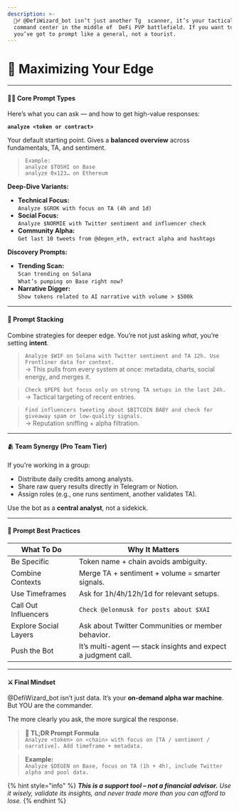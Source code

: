 ```yaml
---
description: >-
  🧙‍♂️ @DefiWizard_bot isn’t just another Tg  scanner, it’s your tactical
  command center in the middle of  DeFi PVP battlefield. If you want to win,
  you’ve got to prompt like a general, not a tourist.
---
```


# 🔮 Maximizing Your Edge

***

#### 🧙‍♂️ Core Prompt Types

Here’s what you can ask — and how to get high-value responses:

**`analyze <token or contract>`**

Your default starting point. Gives a **balanced overview** across fundamentals, TA, and sentiment.

> `Example:`\
> `analyze $TOSHI on Base`\
> `analyze 0x123… on Ethereum`

**Deep-Dive Variants:**

* **Technical Focus:**\
  `Analyze $GROK with focus on TA (4h and 1d)`
* **Social Focus:**\
  `Analyze $NORMIE with Twitter sentiment and influencer check`
* **Community Alpha:**\
  `Get last 10 tweets from @degen_eth, extract alpha and hashtags`

**Discovery Prompts:**

* **Trending Scan:**\
  `Scan trending on Solana`\
  `What’s pumping on Base right now?`
* **Narrative Digger:**\
  `Show tokens related to AI narrative with volume > $500k`

***

#### 🧩 Prompt Stacking

Combine strategies for deeper edge. You’re not just asking _what_, you’re setting **intent**.

> `Analyze $WIF on Solana with Twitter sentiment and TA 12h. Use Frontliner data for context.`\
> → This pulls from every system at once: metadata, charts, social energy, and merges it.

> `Check $PEPE but focus only on strong TA setups in the last 24h.`\
> → Tactical targeting of recent entries.

> `Find influencers tweeting about $BITCOIN BABY and check for giveaway spam or low-quality signals.`\
> → Reputation sniffing + alpha filtration.

***

#### 🫂 Team Synergy (Pro Team Tier)

If you're working in a group:

* Distribute daily credits among analysts.
* Share raw query results directly in Telegram or Notion.
* Assign roles (e.g., one runs sentiment, another validates TA).

Use the bot as a **central analyst**, not a sidekick.

***

#### 🧠 Prompt Best Practices

| What To Do            | Why It Matters                                                |
| --------------------- | ------------------------------------------------------------- |
| Be Specific           | Token name + chain avoids ambiguity.                          |
| Combine Contexts      | Merge TA + sentiment + volume = smarter signals.              |
| Use Timeframes        | Ask for 1h/4h/12h/1d for relevant setups.                     |
| Call Out Influencers  | `Check @elonmusk for posts about $XAI`                        |
| Explore Social Layers | Ask about Twitter Communities or member behavior.             |
| Push the Bot          | It’s multi-agent — stack insights and expect a judgment call. |

***

#### ⚔️ Final Mindset

@DefiWizard\_bot isn’t just data. It’s your **on-demand alpha war machine**. But YOU are the commander.

The more clearly you ask, the more surgical the response.

> **📌 TL;DR Prompt Formula**\
> `Analyze <token> on <chain> with focus on [TA / sentiment / narrative]. Add timeframe + metadata.`

> **Example:**\
> `Analyze $DEGEN on Base, focus on TA (1h + 4h), include Twitter alpha and pool data.`

{% hint style="info" %}
_**This is a support tool – not a financial advisor.** Use it wisely, validate its insights, and never trade more than you can afford to lose._
{% endhint %}
